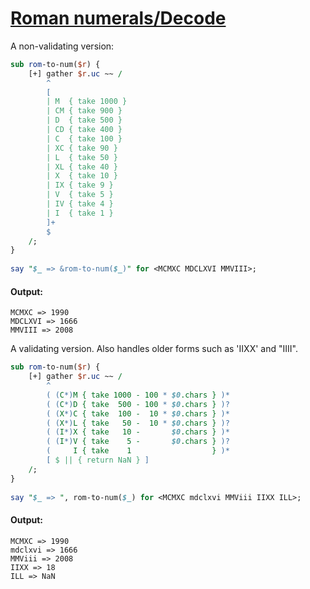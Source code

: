 [1]: http://rosettacode.org/wiki/Roman_numerals/Decode

# [Roman numerals/Decode][1]

A non-validating version:

```perl
sub rom-to-num($r) {
    [+] gather $r.uc ~~ /
        ^
        [
        | M  { take 1000 }
        | CM { take 900 }
        | D  { take 500 }
        | CD { take 400 }
        | C  { take 100 }
        | XC { take 90 }
        | L  { take 50 }
        | XL { take 40 }
        | X  { take 10 }
        | IX { take 9 }
        | V  { take 5 }
        | IV { take 4 }
        | I  { take 1 }
        ]+
        $
    /;
}
 
say "$_ => &rom-to-num($_)" for <MCMXC MDCLXVI MMVIII>;
```

#### Output:
```
MCMXC => 1990
MDCLXVI => 1666
MMVIII => 2008
```


A validating version. Also handles older forms such as 'IIXX' and "IIII".

```perl
sub rom-to-num($r) {
    [+] gather $r.uc ~~ /
        ^
        ( (C*)M { take 1000 - 100 * $0.chars } )*
        ( (C*)D { take  500 - 100 * $0.chars } )?
        ( (X*)C { take  100 -  10 * $0.chars } )*
        ( (X*)L { take   50 -  10 * $0.chars } )?
        ( (I*)X { take   10 -       $0.chars } )*
        ( (I*)V { take    5 -       $0.chars } )?
        (     I { take    1                  } )*
        [ $ || { return NaN } ]
    /;
}
 
say "$_ => ", rom-to-num($_) for <MCMXC mdclxvi MMViii IIXX ILL>;
```

#### Output:
```
MCMXC => 1990
mdclxvi => 1666
MMViii => 2008
IIXX => 18
ILL => NaN
```